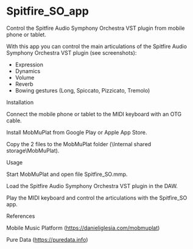 # Spitfire_SO_app
Control the Spitfire Audio Symphony Orchestra VST plugin from mobile phone or tablet.

With this app you can control the main articulations of the Spitfire Audio Symphony Orchestra VST plugin (see screenshots):
- Expression
- Dynamics
- Volume
- Reverb
- Bowing gestures (Long, Spiccato, Pizzicato, Tremolo)

Installation

Connect the mobile phone or tablet to the MIDI keyboard with an OTG cable. 

Install MobMuPlat from Google Play or Apple App Store. 

Copy the 2 files to the MobMuPlat folder (\Internal shared storage\MobMuPlat).

Usage

Start MobMuPlat and open file Spitfire_SO.mmp. 

Load the Spitfire Audio Symphony Orchestra VST plugin in the DAW. 

Play the MIDI keyboard and control the articulations with the Spitfire_SO app.

References

Mobile Music Platform (https://danieliglesia.com/mobmuplat)

Pure Data (https://puredata.info)
